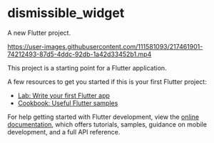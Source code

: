 # dismissible_widget

A new Flutter project.

https://user-images.githubusercontent.com/111581093/217461901-74212493-87d5-4ddc-92db-1a42d33452b1.mp4

This project is a starting point for a Flutter application.

A few resources to get you started if this is your first Flutter project:

- [Lab: Write your first Flutter app](https://docs.flutter.dev/get-started/codelab)
- [Cookbook: Useful Flutter samples](https://docs.flutter.dev/cookbook)

For help getting started with Flutter development, view the
[online documentation](https://docs.flutter.dev/), which offers tutorials,
samples, guidance on mobile development, and a full API reference.
